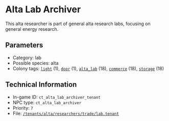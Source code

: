 # Alta Lab Archiver

This alta researcher is part of general alta research labs, focusing on general energy research.

## Parameters

- Category: lab
- Possible species: alta
- Colony tags: [`light`](https://ceterai.github.io/MyEnternia/Wiki/Tags/Light) (1), [`door`](https://ceterai.github.io/MyEnternia/Wiki/Tags/Door) (1), [`alta_lab`](https://ceterai.github.io/MyEnternia/Wiki/Tags/AltaLab) (18), [`commerce`](https://ceterai.github.io/MyEnternia/Wiki/Tags/Commerce) (18), [`storage`](https://ceterai.github.io/MyEnternia/Wiki/Tags/Storage) (18)

## Technical Information

- In-game ID: `ct_alta_lab_archiver_tenant`
- NPC type: `ct_alta_lab_archiver`
- Priority: `7`
- File: [`/tenants/alta/researchers/trade/lab.tenant`](https://github.com/Ceterai/Enternia/blob/main/tenants/alta/researchers/trade/lab.tenant)
